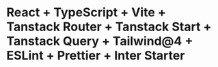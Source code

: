 # React + TypeScript + Vite + Tanstack Router + Tanstack Start + Tanstack Query + Tailwind@4 + ESLint + Prettier + Inter Starter
